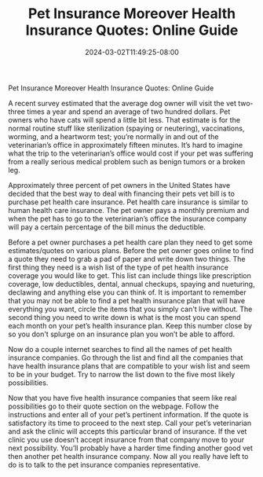 ﻿---
title: "Pet Insurance Moreover Health Insurance Quotes: Online Guide"
date: 2024-03-02T11:49:25-08:00
description: "pet health care Tips for Web Success"
featured_image: "/images/pet health care.jpg"
tags: ["pet health care"]
---

Pet Insurance Moreover Health Insurance Quotes: Online Guide

A recent survey estimated that the average dog owner will visit the vet two-three times a year and spend an average of two hundred dollars. Pet owners who have cats will spend a little bit less. That estimate is for the normal routine stuff like sterilization (spaying or neutering), vaccinations, worming, and a heartworm test; you’re normally in and out of the veterinarian’s office in approximately fifteen minutes.  It’s hard to imagine what the trip to the veterinarian’s office would cost if your pet was suffering from a really serious medical problem such as benign tumors or a broken leg.
	
Approximately three percent of pet owners in the United States have decided that the best way to deal with financing their pets vet bill is to purchase pet health care insurance. Pet health care insurance is similar to human health care insurance. The pet owner pays a monthly premium and when the pet has to go to the veterinarian’s office the insurance company will pay a certain percentage of the bill minus the deductible. 
	
Before a pet owner purchases a pet health care plan they need to get some estimates/quotes on various plans. Before the pet owner goes online to find a quote they need to grab a pad of paper and write down two things. The first thing they need is a wish list of the type of pet health insurance coverage you would like to get. This list can include things like prescription coverage, low deductibles, dental, annual checkups, spaying and nueturing, declawing and anything else you can think of. It is important to remember that you may not be able to find a pet health insurance plan that will have everything you want, circle the items that you simply can't live without. The second thing you need to write down is what is the most you can spend each month on your pet’s health insurance plan. Keep this number close by so you don't splurge on an insurance plan you won’t be able to afford.
	
Now do a couple internet searches to find all the names of pet health insurance companies. Go through the list and find all the companies that have health insurance plans that are compatible to your wish list and seem to be in your budget. Try to narrow the list down to the five most likely possibilities.
	
Now that you have five health insurance companies that seem like real possibilities go to their quote section on the webpage. Follow the instructions and enter all of your pet’s pertinent information. 
If the quote is satisfactory its time to proceed to the next step. Call your pet’s veterinarian and ask the clinic will accepts this particular brand of insurance. If the vet clinic you use doesn’t accept insurance from that company move to your next possibility. You’ll probably have a harder time finding another good vet then another pet health insurance company. Now all you really have left to do is to talk to the pet insurance companies representative.



